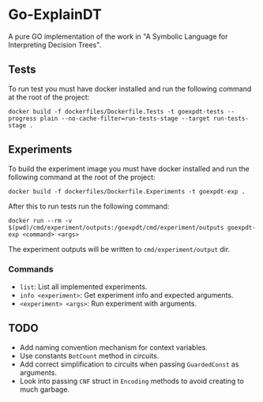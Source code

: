 # Go-ExplainDT

A pure GO implementation of the work in "A Symbolic Language for Interpreting Decision Trees".

## Tests

To run test you must have docker installed and run the following command at
the root of the project:

```
docker build -f dockerfiles/Dockerfile.Tests -t goexpdt-tests --progress plain --no-cache-filter=run-tests-stage --target run-tests-stage .
```

## Experiments

To build the experiment image you must have docker installed and run the
following command at the root of the project:

```
docker build -f dockerfiles/Dockerfile.Experiments -t goexpdt-exp .
```

After this to run tests run the following command:

```
docker run --rm -v $(pwd)/cmd/experiment/outputs:/goexpdt/cmd/experiment/outputs goexpdt-exp <command> <args>
```

The experiment outputs will be written to `cmd/experiment/output` dir.

### Commands

- `list`: List all implemented experiments.
- `info <experiment>`: Get experiment info and expected arguments.
- `<experiment> <args>`: Run experiment with arguments.

## TODO

- Add naming convention mechanism for context variables.
- Use constants `BotCount` method in circuits.
- Add correct simplification to circuits when passing `GuardedConst` as
  arguments.
- Look into passing `CNF` struct in `Encoding` methods to avoid creating to much
  garbage.
